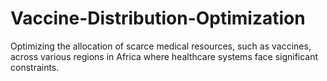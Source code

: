 # Vaccine-Distribution-Optimization
Optimizing the allocation of scarce medical resources, such as vaccines, across various regions in Africa where healthcare systems face significant constraints.
